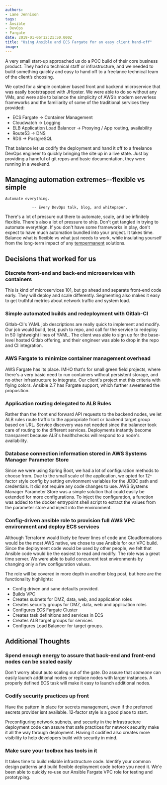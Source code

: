 ```yaml
---
authors:
- Lane Jennison
tags:
- Ansible
- DevOps
- Fargate
date: 2019-01-06T12:21:50.000Z
title: "Using Ansible and ECS Fargate for an easy client hand-off"
image: 
---
```


A very small start-up approached us do a POC build of their core business product.  They had no technical staff or infrastructure, and we needed to build something quickly and easy to hand off to a freelance technical team of the client’s choosing.

We opted for a simple container based front and backend microservice that was easily bootstrapped with JHipster.  We were able to do so without any VMs, and were able to balance the simplicity of AWS’s modern serverless frameworks and the familiarity of some of the traditional services they provided:   

* ECS Fargate -> Container Management
* Cloudwatch -> Logging
* ELB Application Load Balancer -> Proxying / App routing, availability
* Route53 -> DNS
* RDS -> PostgreSQL

That balance let us codify the deployment and hand it off to a freelance DevOps engineer to quickly bringing the site up in a live state.  Just by providing a handful of git repos and basic documentation, they were running in a weekend.

## Managing automation extremes--flexible vs simple ##

```
Automate everything.

			-- Every DevOps talk, blog, and whitepaper.
```

There's a lot of pressure out there to automate, scale, and be infinitely flexible. There's also a lot of pressure to ship.  Don't get tangled in trying to automate everythign.  If you don't have some frameworks in play, don't expect to have much automation bundled into your project.  It takes time.  Balance what is flexible vs what just needs to work, while insulating yourself from the long-term impact of any [tempermanent](https://www.urbandictionary.com/define.php?term=Tempermanent) solutions.   

## Decisions that worked for us ##

### Discrete front-end and back-end microservices with containers ###
This is kind of microservices 101, but go ahead and separate front-end code early.   They will deploy and scale differently.  Segmenting also makes it easy to get truthful metrics about network traffic and system load.

### Simple automated builds and redeployment with Gitlab-CI ###
Gitlab-CI's YAML job descriptions are really quick to implement and modify.  Our job would build, test, push to repo, and call for the service to redeploy in 50 lightweight lines of YAML.  The client was able to sign up for the base-level hosted Gitlab offering, and their engineer was able to drop in the repo and CI integration.

### AWS Fargate to minimize container management overhead ###
AWS Fargate has its place.  IMHO that's for small green field projects, where there's a very basic need to run containers without persistent storage, and no other infrastructure to integrate.  Our client's project met this criteria with flying colors. Ansible 2.7 has Fargate support, which further sweetened the proposition.

### Application routing delegated to ALB Rules ###
Rather than the front end forward API requests to the backend nodes, we let ALB rules route traffic to the appropriate front or backend target group based on URL.  Service discovery was not needed since the balancer took care of routing to the different services.   Deployments instantly become transparent because ALB's healthchecks will respond to a node's availability.

### Database connection information stored in AWS Systems Manager Parameter Store ###
Since we were using Spring Boot, we had a lot of configuration methods to choose from.   Due to the small scale of the application, we opted for 12-factor style config by setting environment variables for the JDBC path and credentials.  It did not require any code changes to use.  AWS Systems Manager Parameter Store was a simple solution that could easily be extended for more configurations.  To inject the configuration, a function was added to the docker entrypoint shell script to extract the values from the parameter store and inject into the environment.


### Config-driven ansible role to provision full AWS VPC environment and deploy ECS services ###
Although Terraform would likely be fewer lines of code and Cloudformations would be the most AWS native, we chose to use Ansible for our VPC build.   Since the deployment code would be used by other people, we felt that Ansible code would be the easiest to read and modify.  The role was a great time server. We were able to build concurrent test environments by changing only a few configuration values.

The role will be covered in more depth in another blog post, but here are the functionality highlights:

* Config driven and sane defaults provided.
* Builds VPC
* Creates subnets for DMZ, data, web, and application roles
* Creates security groups for DMZ, data, web and application roles
* Configures ECS Fargate Cluster
* Creates task definitions and services in ECS
* Creates ALB target groups for services
* Configures Load Balancer for target groups.

## Additional Thoughts ##

### Spend enough energy to assure that back-end and front-end nodes can be scaled easily ###
Don't worry about auto scaling out of the gate.  Do assure that _someone_ can easily launch additional nodes or replace nodes with larger instances.  A properly defined ECS task will make it easy to launch additional nodes. 

### Codify security practices up front ###
Have the pattern in place for secrets management, even if the preferred secrets provider isnt available.  12-factor style is a good place to start. 

Preconfiguring network subnets, and security in the infrastructure deployment code can assure that safe practices for network security make it all the way through deployment.   Having it codified also creates more visibility to help developers build with security in mind. 

### Make sure your toolbox has tools in it ###
It takes time to build reliable infrastructure code.   Identify your common design patterns and build flexible deployment code before you need it.  We'e been able to quickly re-use our Ansible Fargate VPC role for testing and prototyping.

